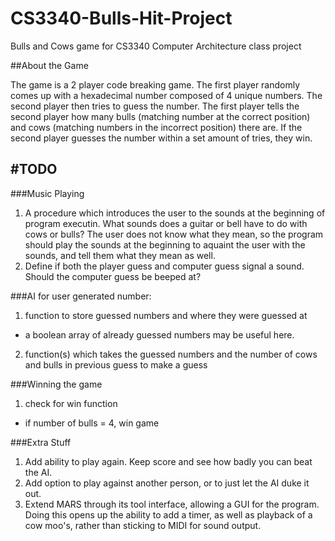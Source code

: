 CS3340-Bulls-Hit-Project
========================

Bulls and Cows game for CS3340 Computer Architecture class project

##About the Game

The game is a 2 player code breaking game.
The first player randomly comes up with a hexadecimal number composed of 4 unique numbers.
The second player then tries to guess the number.
The first player tells the second player how many bulls (matching number at the correct position) and cows (matching numbers in the incorrect position) there are.
If the second player guesses the number within a set amount of tries, they win.

#TODO
----------------------

###Music Playing 
1. A procedure which introduces the user to the sounds at the beginning of program executin.
   What sounds does a guitar or bell have to do with cows or bulls?  The user does not know what they mean, so the program
   should play the sounds at the beginning to aquaint the user with the sounds, and tell them what they mean as well.
2. Define if both the player guess and computer guess signal a sound.  Should the computer guess be beeped at?

###AI for user generated number:
1. function to store guessed numbers and where they were guessed at
  * a boolean array of already guessed numbers may be useful here.
2. function(s) which takes the guessed numbers and the number of cows and bulls in previous guess to make a guess 
    
###Winning the game
1. check for win function
  * if number of bulls = 4, win game

###Extra Stuff
1. Add ability to play again.  Keep score and see how badly you can beat the AI.
2. Add option to play against another person, or to just let the AI duke it out.
2. Extend MARS through its tool interface, allowing a GUI for the program.
  Doing this opens up the ability to add a timer, as well as playback of a cow moo's, rather than sticking to MIDI for sound output.


